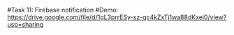 #Task 11: Firebase notification
 #Demo: https://drive.google.com/file/d/1qL3prrESy-sz-qc4kZxTj1wa88dKxei0/view?usp=sharing

